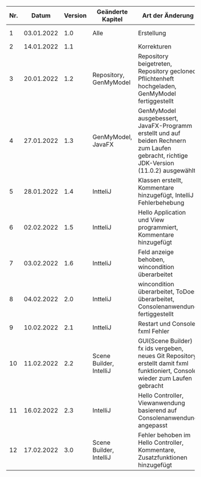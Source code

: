 | Nr. | Datum | Version | Geänderte Kapitel | Art der Änderung | Autor | Status |
|--------------|-------------|--------------|--------------|-------------|--------------|--------------|
| 1 | 03.01.2022 | 1.0 | Alle | Erstellung | Michael Wittner | - |
| 2 | 14.01.2022 | 1.1 |  | Korrekturen | 3AHITN | - |
| 3 | 20.01.2022 | 1.2 | Repository, GenMyModel | Repository beigetreten, Repository gecloned, Pflichtenheft hochgeladen, GenMyModel fertiggestellt | Nico Mekina | iB |
| 4 | 27.01.2022 | 1.3 | GenMyModel, JavaFX | GenMyModel ausgebessert, JavaFX-Programm erstellt und auf beiden Rechnern zum Laufen gebracht, richtige JDK-Version (11.0.2) ausgewählt | Nico Mekina | iB |
| 5 | 28.01.2022 | 1.4 | IntteliJ | Klassen erstellt, Kommentare hinzugefügt, IntelliJ Fehlerbehebung | Nico Mekina | iB |
| 6 | 02.02.2022 | 1.5 | IntteliJ | Hello Application und View programmiert, Kommentare hinzugefügt | Nico Mekina | iB |
| 7 | 03.02.2022 | 1.6 | IntteliJ | Feld anzeige behoben, wincondition überarbeitet | Nico Mekina | iB |
| 8 | 04.02.2022 | 2.0 | IntteliJ | wincondition überarbeitet, ToDoes überarbeitet, Consolenanwendung fertiggestellt | Nico Mekina | iB |
| 9 | 10.02.2022 | 2.1 | IntteliJ | Restart und Console, fxml Fehler | Nico Mekina | iB |
| 10 | 11.02.2022 | 2.2 | Scene Builder, IntelliJ | GUI(Scene Builder) fx ids vergeben, neues Git Repository erstellt damit fxml funktioniert, Console wieder zum Laufen gebracht | Nico Mekina | iB |
| 11 | 16.02.2022 | 2.3 | IntelliJ |  Hello Controller, Viewanwendung basierend auf Consolenanwendung angepasst | Nico Mekina | iB |
| 12 | 17.02.2022 | 3.0 | Scene Builder, IntelliJ| Fehler behoben im Hello Controller, Kommentare, Zusatzfunktionen hinzugefügt| Nico Mekina | iB |
